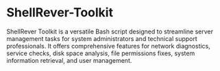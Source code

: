 # ShellRever-Toolkit
ShellRever Toolkit is a versatile Bash script designed to streamline server management tasks for system administrators and technical support professionals. It offers comprehensive features for network diagnostics, service checks, disk space analysis, file permissions fixes, system information retrieval, and user management.
